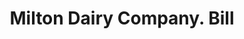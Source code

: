 ---
doi: 10.7916/D8698FK1
date_other: '1900'
date_other_textual: 1900-1909
form: printed ephemera
genre:
- Invoices
name:
- Milton Dairy Company
object_in_context_url: https://biggert.cul.columbia.edu/items/view/ave_biggert_00679
subject_hierarchical_geographic:
- St. Paul, Minnesota, United States
subject_name:
- Milton Dairy Company
title: Milton Dairy Company. Bill
sort_title: Milton Dairy Company. Bill
call_number: ave_biggert_00679
coordinates:
- 44.94416666666666,-93.0936111111111
pid: ave_biggert_00679
identifiers: ave_biggert_00679
thumbnail: https://derivativo-1.library.columbia.edu/iiif/2/ldpd:345592/full/!256,256/0/native.jpg
permalink: "/items/ave_biggert_00679/"
layout: iiif-image-page
---